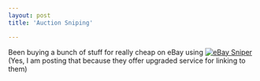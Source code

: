 ```yaml
---
layout: post
title: 'Auction Sniping'

---
```


Been buying a bunch of stuff for really cheap on eBay using <a href="http://www.gixen.com/index.php" name="kurtynlsn" target="_blank" >
<img src="http://www.gixen.com/images/gixenlink.gif" border="0" alt="eBay Sniper">
</a>
(Yes, I am posting that because they offer upgraded service for linking to them)
